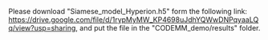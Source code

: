 Please download "Siamese_model_Hyperion.h5" form the following link: 
<https://drive.google.com/file/d/1rypMyMW_KP4698uJdhYQWwDNPqyaaLQq/view?usp=sharing>, 
and put the file in the "CODEMM_demo/results" folder.

